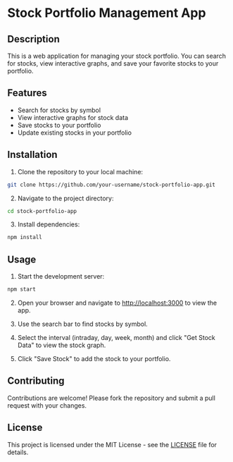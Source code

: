 
# Stock Portfolio Management App

## Description

This is a web application for managing your stock portfolio. You can search for stocks, view interactive graphs, and save your favorite stocks to your portfolio.

## Features

- Search for stocks by symbol
- View interactive graphs for stock data
- Save stocks to your portfolio
- Update existing stocks in your portfolio

## Installation

1. Clone the repository to your local machine:

```bash
git clone https://github.com/your-username/stock-portfolio-app.git
```

2. Navigate to the project directory:

```bash
cd stock-portfolio-app
```

3. Install dependencies:

```bash
npm install
```

## Usage

1. Start the development server:

```bash
npm start
```

2. Open your browser and navigate to [http://localhost:3000](http://localhost:3000) to view the app.

3. Use the search bar to find stocks by symbol.

4. Select the interval (intraday, day, week, month) and click "Get Stock Data" to view the stock graph.

5. Click "Save Stock" to add the stock to your portfolio.

## Contributing

Contributions are welcome! Please fork the repository and submit a pull request with your changes.

## License

This project is licensed under the MIT License - see the [LICENSE](LICENSE) file for details.
